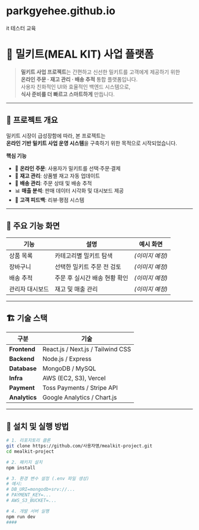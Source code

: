 # parkgyehee.github.io
it 테스터 교육

# 🥘 밀키트(MEAL KIT) 사업 플랫폼

> **밀키트 사업 프로젝트**는 간편하고 신선한 밀키트를 고객에게 제공하기 위한  
> **온라인 주문 · 재고 관리 · 배송 추적** 통합 플랫폼입니다.  
> 사용자 친화적인 UI와 효율적인 백엔드 시스템으로,  
> **식사 준비를 더 빠르고 스마트하게** 만듭니다.

---

## 🌿 프로젝트 개요

밀키트 시장이 급성장함에 따라, 본 프로젝트는  
**온라인 기반 밀키트 사업 운영 시스템**을 구축하기 위한 목적으로 시작되었습니다.

**핵심 기능**
- 🛒 **온라인 주문**: 사용자가 밀키트를 선택·주문·결제  
- 🧾 **재고 관리**: 상품별 재고 자동 업데이트  
- 🚚 **배송 관리**: 주문 상태 및 배송 추적  
- 📊 **매출 분석**: 판매 데이터 시각화 및 대시보드 제공  
- 💬 **고객 피드백**: 리뷰·평점 시스템  

---

## 🧩 주요 기능 화면

| 기능 | 설명 | 예시 화면 |
|------|------|------------|
| 상품 목록 | 카테고리별 밀키트 탐색 | *(이미지 예정)* |
| 장바구니 | 선택한 밀키트 주문 전 검토 | *(이미지 예정)* |
| 배송 추적 | 주문 후 실시간 배송 현황 확인 | *(이미지 예정)* |
| 관리자 대시보드 | 재고 및 매출 관리 | *(이미지 예정)* |

---

## 🏗️ 기술 스택

| 구분 | 기술 |
|------|------|
| **Frontend** | React.js / Next.js / Tailwind CSS |
| **Backend** | Node.js / Express |
| **Database** | MongoDB / MySQL |
| **Infra** | AWS (EC2, S3), Vercel |
| **Payment** | Toss Payments / Stripe API |
| **Analytics** | Google Analytics / Chart.js |

---

## 🚀 설치 및 실행 방법

```bash
# 1. 리포지토리 클론
git clone https://github.com/사용자명/mealkit-project.git
cd mealkit-project

# 2. 패키지 설치
npm install

# 3. 환경 변수 설정 (.env 파일 생성)
# 예시:
# DB_URI=mongodb+srv://...
# PAYMENT_KEY=...
# AWS_S3_BUCKET=...

# 4. 개발 서버 실행 
npm run dev
####
